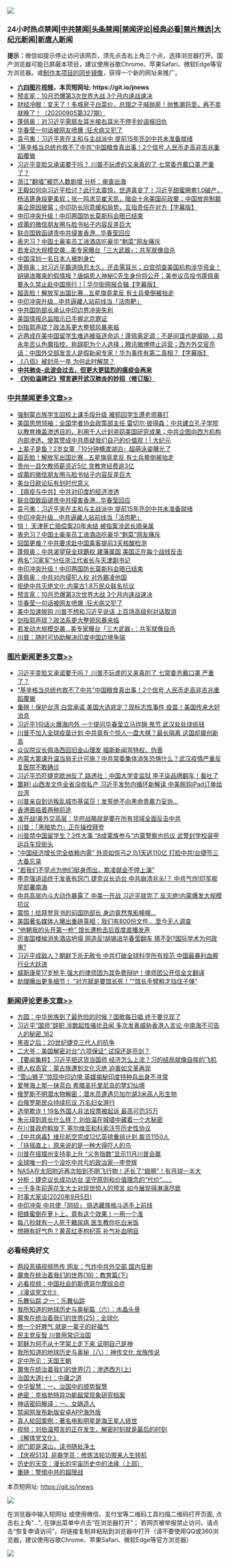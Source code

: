 ![](https://raw.githubusercontent.com/fqnews/bnews/master/64photo/fqnews-qr.jpg)

<div id="tt">
<h3>24小时热点禁闻|<a href="#%E4%B8%AD%E5%85%B1%E7%A6%81%E9%97%BB%E6%9B%B4%E5%A4%9A%E6%96%87%E7%AB%A0">中共禁闻</a>|<a href="#%E5%9B%BE%E7%89%87%E6%96%B0%E9%97%BB%E6%9B%B4%E5%A4%9A%E6%96%87%E7%AB%A0">头条禁闻</a>|<a href="#%E6%96%B0%E9%97%BB%E8%AF%84%E8%AE%BA%E6%9B%B4%E5%A4%9A%E6%96%87%E7%AB%A0">禁闻评论|<a href="#%E5%BF%85%E7%9C%8B%E7%BB%8F%E5%85%B8%E5%A5%BD%E6%96%87">经典必看|<a href="/video.md#%E7%A6%81%E7%89%87%E7%B2%BE%E9%80%89">禁片精选</a>|<a href="https://github.com/fqnews/djy/blob/master/gb/nf1351518.md#1">大纪元新闻</a>|<a href="https://github.com/fqnews/ntdtv/blob/master/gb/prog204.md#1">新唐人新闻</a></h3>
<div><b>提示：</b>微信如提示停止访问该网页，须先点击右上角三个点，选择浏览器打开。国产浏览器可能已屏蔽本项目，建议使用谷歌Chrome、苹果Safari、微软Edge等官方浏览器。或<a href="https://github.com/fqnews/bnews/blob/master/%E5%88%B6%E4%BD%9Cgit%E7%A6%81%E9%97%BB%E9%95%9C%E5%83%8F.md">制作本项目的同步镜像</a>，获得一个新的网址来推广。</div>
<ul>
<li><b><a href="http://d1.bdrive.tk/64.mp4" target="_blank">六四图片视频</a>，本页短网址: https://git.io/jnews</b></li>
<li><a href="/cbnews/20200905/1391344.md">预言家：10月恐爆第3次世界大战 3个月内速战速决</a></li>
<li><a href="/bannedvideo/20200905/1391407.md">财经冷眼：变天了！多城房子白菜价，总理之子喊抛房！抛售潮将至，再不卖就晚了！（20200905第327期）</a></li>
<li><a href="/bannedvideo/20200905/1391304.md">蓬佩奥：对习近平需扇左耳光接右耳光不停手妙语报旧仇</a></li>
<li><a href="/cbnews/20200905/1391343.md">华春莹一句话被网友喷爆 :狂犬病又犯了</a></li>
<li><a href="/cbnews/20200905/1391429.md">袁弓夷：习近平夹在主和与主战派中 提前15年亮剑中共未准备就绪</a></li>
<li><a href="/topimagenews/20200905/1391493.md">“基辛格当总统也救不了中共”中国粮食真出事！2个信号 人民币走高非吉兆重蹈覆辙</a></li>
<li><a href="/topimagenews/20200905/1391560.md">习近平变脸又承诺要干吗？ 川普不玩虚的又来真的了 七常委齐戴口罩 严重了？</a></li>
<li><a href="/renquan/xgmyd/20200905/1391406.md">浙江“翻墙”被罚人数剧增 分析：审查出海</a></li>
<li><a href="/bannedvideo/20200905/1391554.md">王毅如何向习近平检讨？此行太震惊，世道真变了！习近平甜蜜圈套1.0破产，杨洁篪身段更柔软；张一鸣求见崔天凯，暗会十余美国前政要；中国放弃制裁美企原因披露；中印防长同意缓和局势，互指责任在对方【字幕版】</a></li>
<li><a href="/cbnews/20200905/1391363.md">中印冲突升级！中印两国防长莫斯科会晤已结束</a></li>
<li><a href="/cbnews/20200906/1391581.md">成蕾的微信朋友圈与脸书帖子内容反差巨大</a></li>
<li><a href="/cbnews/20200905/1391437.md">联合国致函谴责中共侵害香港…华春莹回应</a></li>
<li><a href="/cbnews/20200905/1391423.md">表忠习？中国土豪率员工进酒店吃豪华“剩菜”网友痛斥</a></li>
<li><a href="/cbnews/20200905/1391286.md">若发动大规模空袭…美专家曝台「三大武器」：共军就像自杀</a></li>
<li><a href="/headline/20200905/1391440.md">中国深圳一名日本人被刺身亡</a></li>
<li><a href="/bannedvideo/20200905/1391479.md">蓬佩奥：对习近平霸道隐忍太久，还击需耳光；白宫彻查美国机构涉华资金！胡锡进哪来的假情报？唐娟恩人神秘C先生身份将公开；美参议员投书蓬佩奥要永久禁止赴中国旅行！| 华尔街网报合辑【字幕版】</a></li>
<li><a href="/cbnews/20200906/1391613.md">超丢脸！解放军出国比赛…五星旗竟拿反 有士兵晕倒被抬走</a></li>
<li><a href="/cbnews/20200905/1391428.md">中印冲突升级…中共逼藏人站前线当「活肉靶」</a></li>
<li><a href="/ssgc/20200906/1391602.md">中共国防部长承认中印边界冲突失利</a></li>
<li><a href="/ccpdope/20200905/1391372.md">美国情报总监暗示已手握北京罪证</a></li>
<li><a href="/cbnews/20200905/1391330.md">剑指郭声琨？政法系更大整顿风暴来临</a></li>
<li><a href="/bannedvideo/20200906/1391600.md">近两成在美中国留学生难逃被驱逐命运！蓬佩奥定调：不是间谍也是威胁 ；郑永年否认色魔指控，称辞职为个人选择；腾讯微博停止运营；西方外交官亮话：中国外交部发言人是假新闻专家！华为事件有第二真相？【字幕版】</a></li>
<li><a href="/ssgc/20200905/1391446.md">《八佰》被封杀一年 为何此时解禁？</a></li>
<li><b><a href="/comments/20200211/1275071.md" target="_blank">中共肺炎-此波会过去，但更大更猛烈的瘟疫会再来</a></b></li>
<li><b><a href="/comments/20200207/1272816.md" target="_blank">《刘伯温碑记》预言避开武汉肺炎的妙招（修订版）</a></b></li>
</ul>
</div>

<div class="catlist">
<h3><a href="/cbnews/" target="_blank">中共禁闻</a><span><a href="/cbnews/" target="_blank" rel="nofollow">更多文章>></a></span></h3>
<ul>
<li><a href="/cbnews/20200906/1391647.md" target="_blank">强制蒙古族学生回校上课手段升级 被抓回学生遭老师暴打</a></li>
<li><a href="/cbnews/20200906/1391642.md" target="_blank">美国思想领袖：全国学者协会政策部主任 雷切尔·彼得森：中共建立孔子学院以教育掩盖渗透目的，利用千人计划盗窃美国研究成果；中共企图向西方机构内部渗透，使其赞成中共质疑我们自己的价值观！| 大纪元</a></li>
<li><a href="/cbnews/20200906/1391627.md" target="_blank">上辈子是鱼？2岁女童「10分钟横渡湖泊」超萌泳姿曝光了</a></li>
<li><a href="/cbnews/20200906/1391613.md" target="_blank">超丢脸！解放军出国比赛…五星旗竟拿反 有士兵晕倒被抬走</a></li>
<li><a href="/cbnews/20200906/1391595.md" target="_blank">贵州一县欠教师薪资近5亿 贪教育经费逾3亿</a></li>
<li><a href="/cbnews/20200906/1391581.md" target="_blank">成蕾的微信朋友圈与脸书帖子内容反差巨大</a></li>
<li><a href="/cbnews/20200905/1391550.md" target="_blank">美台日欧论坛有划时代意义</a></li>
<li><a href="/cbnews/20200905/1391486.md" target="_blank">【瘟疫与中共】中共对印度的经济渗透</a></li>
<li><a href="/cbnews/20200905/1391437.md" target="_blank">联合国致函谴责中共侵害香港…华春莹回应</a></li>
<li><a href="/cbnews/20200905/1391429.md" target="_blank">袁弓夷：习近平夹在主和与主战派中 提前15年亮剑中共未准备就绪</a></li>
<li><a href="/cbnews/20200905/1391428.md" target="_blank">中印冲突升级…中共逼藏人站前线当「活肉靶」</a></li>
<li><a href="/cbnews/20200905/1391427.md" target="_blank">惊！ 天津死亡赔偿案20年未结 被指案涉武长顺亲属</a></li>
<li><a href="/cbnews/20200905/1391423.md" target="_blank">表忠习？中国土豪率员工进酒店吃豪华“剩菜”网友痛斥</a></li>
<li><a href="/cbnews/20200905/1391410.md" target="_blank">回国更难？中共要求赴中国乘客提前3天核酸检测</a></li>
<li><a href="/cbnews/20200905/1391377.md" target="_blank">蓬佩奥：中共渴望获全球霸权 建藩属国 美国正在每个战线反击</a></li>
<li><a href="/cbnews/20200905/1391376.md" target="_blank">两名“习家军”分任浙江代省长与天津副书记</a></li>
<li><a href="/cbnews/20200905/1391363.md" target="_blank">中印冲突升级！中印两国防长莫斯科会晤已结束</a></li>
<li><a href="/cbnews/20200905/1391362.md" target="_blank">蓬佩奥：中共对内侵犯人权 对外霸凌他国</a></li>
<li><a href="/cbnews/20200905/1391361.md" target="_blank">拒绝中共灭绝文化 内蒙古1.8万民众联名抗议</a></li>
<li><a href="/cbnews/20200905/1391344.md" target="_blank">预言家：10月恐爆第3次世界大战 3个月内速战速决</a></li>
<li><a href="/cbnews/20200905/1391343.md" target="_blank">华春莹一句话被网友喷爆 :狂犬病又犯了</a></li>
<li><a href="/cbnews/20200905/1391342.md" target="_blank">美中加速脱钩 川普不想和习近平说话 上百场高级别对话取消</a></li>
<li><a href="/cbnews/20200905/1391330.md" target="_blank">剑指郭声琨？政法系更大整顿风暴来临</a></li>
<li><a href="/cbnews/20200905/1391286.md" target="_blank">若发动大规模空袭…美专家曝台「三大武器」：共军就像自杀</a></li>
<li><a href="/cbnews/20200905/1391285.md" target="_blank">川普：随时可协助解决印度中国边境争端</a></li>

</ul>
</div>
<div class="catlist">
<h3><a href="/topimagenews/" target="_blank">图片新闻</a><span><a href="/topimagenews/" target="_blank" rel="nofollow">更多文章>></a></span></h3>
<ul>
<li><a href="/topimagenews/20200905/1391560.md" target="_blank">习近平变脸又承诺要干吗？ 川普不玩虚的又来真的了 七常委齐戴口罩 严重了？</a></li>
<li><a href="/topimagenews/20200905/1391493.md" target="_blank">“基辛格当总统也救不了中共”中国粮食真出事！2个信号 人民币走高非吉兆重蹈覆辙</a></li>
<li><a href="/topimagenews/20200904/1391051.md" target="_blank">重磅！保护台湾 白宫承诺 美国大选底定？现标志性事件 疫苗！美国传来大好消息</a></li>
<li><a href="/topimagenews/20200904/1391029.md" target="_blank">习近平1句话火爆海内外 一个提问华春莹立马炸锅 鬼节 武汉处处烧纸钱</a></li>
<li><a href="/topimagenews/20200903/1390470.md" target="_blank">川普不加入全球疫苗计划 中共竟有个惊人一盘大棋？最长隔离 这国却屡创新高</a></li>
<li><a href="/topimagenews/20200903/1390075.md" target="_blank">众议院议长佩洛西回旧金山理发 福斯新闻骂特权、伪善</a></li>
<li><a href="/topimagenews/20200902/1389953.md" target="_blank">内蒙大罢课升温当局无计可施？中共常委集体消失恐惧什么？武汉疫情严重反复医院不敢确诊</a></li>
<li><a href="/topimagenews/20200902/1389888.md" target="_blank">习近平恐吓捷克欧洲反了 路透社：中国大学变监狱 李子柒品牌翻车！看吐了</a></li>
<li><a href="/topimagenews/20200902/1389840.md" target="_blank">噩耗! 山西发文件全省没收私产 习近平发愁内循环新解读 中美脱钩iPad订单给台湾</a></li>
<li><a href="/topimagenews/20200902/1389762.md" target="_blank">川普亲自到访叛乱城市基诺莎！发誓绝不向黑命贵暴力妥协…</a></li>
<li><a href="/comments/20200902/1389663.md" target="_blank">香港面临着两种前途</a></li>
<li><a href="/topimagenews/20200902/1389577.md" target="_blank">准开战!美外交高层：华府战略就是要在所有领域全面反击中共</a></li>
<li><a href="/topimagenews/20200902/1389489.md" target="_blank">川普：「黑暗势力」正在操控拜登</a></li>
<li><a href="/topimagenews/20200901/1389357.md" target="_blank">川普禁中国留学生？3件大事 “8成蒙族参与”内蒙警察也抗议 武警封学校装甲运兵车现街头</a></li>
<li><a href="/topimagenews/20200901/1389324.md" target="_blank">&#8220;中国经济增长完全依赖内需&#8221; 外资如惊弓之鸟1天逃110亿 打脸中共!台捷签三大备忘录</a></li>
<li><a href="/topimagenews/20200901/1389112.md" target="_blank">“若我们不早点为他们挺身而出，欺凌就会不停上演”</a></li>
<li><a href="/topimagenews/20200831/1388874.md" target="_blank">李克强讲话终于发表有窍门 捷克议长访台 中共崩溃兆头!？ 中共气炸!印军舰早部署南海</a></li>
<li><a href="/topimagenews/20200831/1388860.md" target="_blank">中共高层内斗大动作暴露了 中美一开战 习近平就完了 反灭绝!内蒙爆发大规模抗议</a></li>
<li><a href="/topimagenews/20200831/1388627.md" target="_blank">震惊！给拜登背书的前国防部长 身边竟然鬼影幢幢&#8230;</a></li>
<li><a href="/topimagenews/20200831/1388449.md" target="_blank">美国著名媒体人曝出重磅真相：我们有800份文件… 至今无人调查</a></li>
<li><a href="/topimagenews/20200831/1388426.md" target="_blank">“他朝我的头开第一枪” 馆长遭枪击后首度直播发声</a></li>
<li><a href="/topimagenews/20200831/1388362.md" target="_blank">厉害国楼梯消失酒店坍塌 网造反!胡锡进华春莹翻车 猜不到?国际学术为何政审?</a></li>
<li><a href="/topimagenews/20200831/1388357.md" target="_blank">习近平成敌人？朝鲜下杀无赦令 中共打破全球科学所有规范 中国最暴利血腥行业大跃进</a></li>
<li><a href="/topimagenews/20200830/1388071.md" target="_blank">威斯康星17岁枪手 强大的律师团为其免费辩护！律师团公开信全文翻译</a></li>
<li><a href="/topimagenews/20200830/1388032.md" target="_blank">助理曝出更多细节！ “对方就是要馆长死！”“馆长手臂粗才挡住子弹”</a></li>

</ul>
</div>
<div class="catlist">
<h3><a href="/comments/" target="_blank">新闻评论</a><span><a href="/comments/" target="_blank" rel="nofollow">更多文章>></a></span></h3>
<ul>
<li><a href="/comments/20200906/1391705.md" target="_blank">方圆：中华民族到了最危险的时候？国歌每日唱 终于要兑现了</a></li>
<li><a href="/comments/20200906/1391690.md" target="_blank">习近平“国师”辞职 涉数起性骚扰丑闻 多次发表威胁香港人言论 中南海不可告人的秘密_162</a></li>
<li><a href="/comments/20200906/1391679.md" target="_blank">黑夜之后：20世纪捷克三代人的抗争</a></li>
<li><a href="/comments/20200906/1391678.md" target="_blank">二大爷：美国解密对台“六项保证” 试探还是亮剑？</a></li>
<li><a href="/comments/20200906/1391677.md" target="_blank">【要闻集粹】习近平把这货当国师 经济怎么上流？习的结局就像自摔的飞机</a></li>
<li><a href="/comments/20200906/1391655.md" target="_blank">德人权高官：蒙古族遭到文化灭绝 迫害如文革再现</a></li>
<li><a href="/comments/20200906/1391652.md" target="_blank">“雪山狮子”惊现中印边境 英媒揭秘印度特种兵出身不寻常</a></li>
<li><a href="/comments/20200906/1391651.md" target="_blank">爱琴海上那一抹蓝白 希腊圣托里尼岛的梦幻仙境</a></li>
<li><a href="/comments/20200906/1391636.md" target="_blank">俄罗斯不明潜水物解密：潜水员遭遇贝加尔湖3米高人形生物</a></li>
<li><a href="/comments/20200906/1391622.md" target="_blank">白俄罗斯民众持续抗议 万名妇女游行</a></li>
<li><a href="/comments/20200906/1391619.md" target="_blank">选举欺诈！19名外国人非法投票被起诉 最高可罚35万</a></li>
<li><a href="/comments/20200906/1391618.md" target="_blank">朱元璋到底长什么样？ 刘伯温在城墙中藏着一个大秘密</a></li>
<li><a href="/comments/20200906/1391608.md" target="_blank">在川普政府斡旋下 塞尔维亚和科索沃签历史性协议</a></li>
<li><a href="/comments/20200906/1391607.md" target="_blank">【中共病毒】维珍航空完成12亿英镑重组计划 裁员1150人</a></li>
<li><a href="/comments/20200906/1391598.md" target="_blank">「扶摇直上」原来说的是一种大得吓人的鸟</a></li>
<li><a href="/comments/20200906/1391591.md" target="_blank">川普在摇摆州支持率上升 “义务指数”显示11月川普会赢</a></li>
<li><a href="/comments/20200906/1391587.md" target="_blank">全球唯一的一个没吃中共亏的政治家&#8212;李登辉</a></li>
<li><a href="/comments/20200906/1391580.md" target="_blank">NASA在太阳附近再次拍到不明飞行物！还长了“翅膀”！有月球一半大</a></li>
<li><a href="/comments/20200905/1391565.md" target="_blank">分析：捷克议长成功访台 坚守原则和价值理念的“代价”……</a></li>
<li><a href="/comments/20200905/1391564.md" target="_blank">一千多年前莲花生大士对现世惊人的预言 如今展现得淋漓尽致</a></li>
<li><a href="/comments/20200905/1391549.md" target="_blank">时事大家谈(2020年9月5日)</a></li>
<li><a href="/comments/20200905/1391525.md" target="_blank">中印冲突 中共使「阴招」 挑选藏族格斗选手上前线</a></li>
<li><a href="/comments/20200905/1391524.md" target="_blank">把蜂蜜倒在萝卜上，竟有这个效果！一用一个准</a></li>
<li><a href="/comments/20200905/1391523.md" target="_blank">每八秒就有一人死于糖尿病 医生教你吃白米饭</a></li>
<li><a href="/comments/20200905/1391522.md" target="_blank">想拥有好气色？黄芪红枣枸杞茶 补气补血明目</a></li>

</ul>
</div>

<div class="catlist">
<h3>必看经典好文</h3>
<ul>
<li><a href="/cbnews/20200703/1355059.md" target="_blank">两段恶搞视频热传 网友：气炸中共外交部 国内狂删</a></li>
<li><a href="/comments/20180716/972458.md" target="_blank">魔鬼在统治着我们的世界(19)：教育篇(下)</a></li>
<li><a href="/comments/20200806/1375443.md" target="_blank">必看视频：中国社会的斯德哥尔摩综合症</a></li>
<li><a href="/comments/20200521/783167.md" target="_blank">《漫谈党文化》</a></li>
<li><a href="/tculture/20170710/789533.md" target="_blank">乐舞仙踪 之一：乐舞仙踪</a></li>
<li><a href="/cbnews/20171115/856086.md" target="_blank">我所知道的地球历史与奥秘篇（六）：水晶头骨</a></li>
<li><a href="/comments/20181017/1014654.md" target="_blank">魔鬼在统治着我们的世界(25)：全球化</a></li>
<li><a href="/funmedia/20200713/1359909.md" target="_blank">修一个好脾气 就是一辈子的好福气</a></li>
<li><a href="/comments/20200621/1348236.md" target="_blank">民主党反智 川普用常识治国</a></li>
<li><a href="/ccpdope/20190803/1168965.md" target="_blank">耶稣为何不从十字架上走下来 证明自己是神</a></li>
<li><a href="/topimagenews/20180225/905380.md" target="_blank">我所知道的地球历史与奥秘（八）：神传文化 龙族传说</a></li>
<li><a href="/tculture/xiulian/20151111/470021.md" target="_blank">定中所见：天国王朝</a></li>
<li><a href="/topimagenews/20180527/948369.md" target="_blank">魔鬼在统治着我们的世界(7)：渗透西方(上)</a></li>
<li><a href="/cbnews/20180316/915423.md" target="_blank">治国大道(十)：中庸之道</a></li>
<li><a href="/comments/20200605/1340202.md" target="_blank">中华智慧：一、治国中的顺势智慧</a></li>
<li><a href="/comments/20200705/783265.md" target="_blank">绝密：克格勃特异功能超常现象研究档案</a></li>
<li><a href="/comments/20200609/1342224.md" target="_blank">神话密码解译：一、女娲造人</a></li>
<li><a href="/comments/20200627/783266.md" target="_blank">禁闻网发布新版安卓APP海外版</a></li>
<li><a href="/comments/20200523/1332915.md" target="_blank">真人轮回案例：著名电影明星是海王星人转世</a></li>
<li><a href="/comments/20200628/1351782.md" target="_blank">视频：刘伯温预言的正在发生，解密时刻就是最后的时刻</a></li>
<li><a href="/bookwiki/20130610/138400.md" target="_blank">《解体党文化》</a></li>
<li><a href="/tculture/20200803/1373949.md" target="_blank">闭门即是深山，读书随处净土</a></li>
<li><a href="/cbnews/20200518/1330564.md" target="_blank">【庆祝513】非裔学员：修炼法轮功带来人生转机</a></li>
<li><a href="/tculture/20121025/73065.md" target="_blank">历史的天空：漫长的宇宙历史中的法缘（上部）</a></li>
<li><a href="/comments/20200717/1362287.md" target="_blank">重磅：警惕中共的超限战</a></li>

</ul>
</div>

本页短网址: https://git.io/jnews

![](https://raw.githubusercontent.com/fqnews/bnews/master/64photo/fqnews-qr.jpg)

在浏览器中输入短网址 或使用微信、支付宝等二维码工具扫描二维码打开页面, 点击右上角"...", 在弹出菜单中点击“在浏览器打开”； 若网页被举报禁止访问，请点击“恢复申请访问”，将链接复制并粘贴到浏览器中打开（请不要使用QQ或360浏览器，建议使用谷歌Chrome、苹果Safari、微软Edge等官方浏览器）

![](https://raw.githubusercontent.com/fqnews/bnews/master/64photo/wx.jpg)